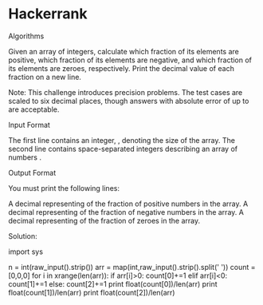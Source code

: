 # Hackerrank
Algorithms


Given an array of integers, calculate which fraction of its elements are positive, which fraction of its elements are negative, and which fraction of its elements are zeroes, respectively. Print the decimal value of each fraction on a new line.

Note: This challenge introduces precision problems. The test cases are scaled to six decimal places, though answers with absolute error of up to  are acceptable.

Input Format

The first line contains an integer, , denoting the size of the array. 
The second line contains  space-separated integers describing an array of numbers .

Output Format

You must print the following  lines:

A decimal representing of the fraction of positive numbers in the array.
A decimal representing of the fraction of negative numbers in the array.
A decimal representing of the fraction of zeroes in the array.

Solution:

import sys


n = int(raw_input().strip())
arr = map(int,raw_input().strip().split(' '))
count = [0,0,0]
for i in xrange(len(arr)):
    if arr[i]>0: count[0]+=1
    elif arr[i]<0: count[1]+=1
    else: count[2]+=1
print float(count[0])/len(arr)
print float(count[1])/len(arr)
print float(count[2])/len(arr)
